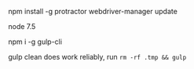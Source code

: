 npm install -g protractor
webdriver-manager update

node 7.5

npm i -g gulp-cli

gulp clean does work reliably, run `rm -rf .tmp && gulp`

